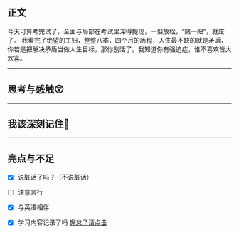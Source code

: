 ## 正文

今天可算考完试了，全面与局部在考试里深得提现，一但放松，“赌一把”，就废了。
我看完了绝望的主妇，整整八季，四个月的历程，人生最不缺的就是矛盾，你若是把解决矛盾当做人生目标，那你别活了。我知道你有强迫症，谁不喜欢皆大欢喜。

---
## 思考与感触😲



---
## 我该深刻记住🦊


---
## 亮点与不足
- [x] 说脏话了吗？（不说脏话）
- [ ] 注意言行
- [x] 与英语相伴
- [x] 学习内容记录了吗
[懈怠了请点击](警告)



